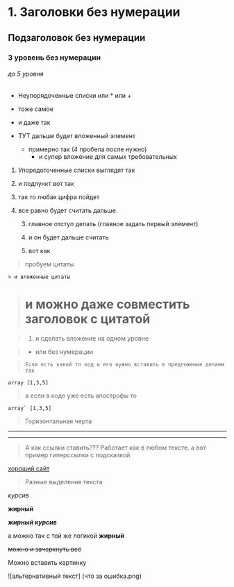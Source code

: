 # 1. Заголовки без нумерации
## Подзаголовок без нумерации
### 3 уровень без нумерации
###### до 5 уровня

- Неупорядоченные списки  или * или +
+ тоже самое
* и даже так

* ТУТ дальше будет вложенный элемент
    * примерно так (4 пробела после нужно)
        * и супер вложение для самых требовательных

1. Упорядоточенные списки выглядят так
    
2. и подпункт вот так

0. так то любая цифра пойдет

100. все равно будет считать дальше.

     3. главное отступ делать (главное задать первый элемент)

     6. и он будет дальше считать

     0. вот как

> пробуем цитаты

    > и вложенные цитаты
         
># и можно даже совместить заголовок с цитатой

>1.    и сделать вложение на одном уровне

>*    или без нумерации

>     Если есть какой то код и его нужно вставить в предложение делаем так

`array [1,3,5]`

>    а если в коде уже есть апострофы то

``array` [1,3,5]``

>Горизонтальная черта 

***
---
 > А как ссылки ставить??? Работает как в любом тексте. а вот пример гиперссылки с подсказкой

 [хороший сайт](https://vk.com/feed/ "перейди сюда, когда устанешь")
 

>Разные выделения текста

*курсив*

**жирный**

***жирный курсив***

а можно так с той же логикой __жирный__
 
 ~~можно и зачеркнуть всё~~

 Можно вставить картинку

![альтернативный текст] (что за ошибка.png) 









